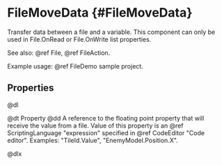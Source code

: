 # FileMoveData {#FileMoveData}

Transfer data between a file and a variable. This component can only be used in File.OnRead or File.OnWrite list properties.

See also: @ref File, @ref FileAction.

Example usage: @ref FileDemo sample project.

## Properties

@dl

@dt Property
@dd A reference to the floating point property that will receive the value from a file. Value of this property is an @ref ScriptingLanguage "expression" specified in @ref CodeEditor "Code editor". Examples: "TileId.Value", "EnemyModel.Position.X".

@dlx
